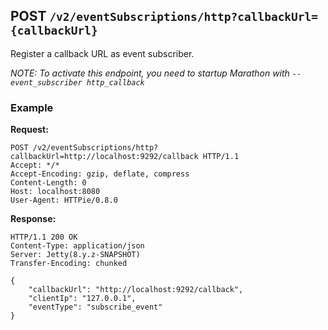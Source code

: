 ## POST `/v2/eventSubscriptions/http?callbackUrl={callbackUrl}`

Register a callback URL as event subscriber.

_NOTE: To activate this endpoint, you need to startup Marathon with `--event_subscriber http_callback`_

### Example

**Request:**


```
POST /v2/eventSubscriptions/http?callbackUrl=http://localhost:9292/callback HTTP/1.1
Accept: */*
Accept-Encoding: gzip, deflate, compress
Content-Length: 0
Host: localhost:8080
User-Agent: HTTPie/0.8.0
```

**Response:**


```
HTTP/1.1 200 OK
Content-Type: application/json
Server: Jetty(8.y.z-SNAPSHOT)
Transfer-Encoding: chunked

{
    "callbackUrl": "http://localhost:9292/callback",
    "clientIp": "127.0.0.1",
    "eventType": "subscribe_event"
}
```